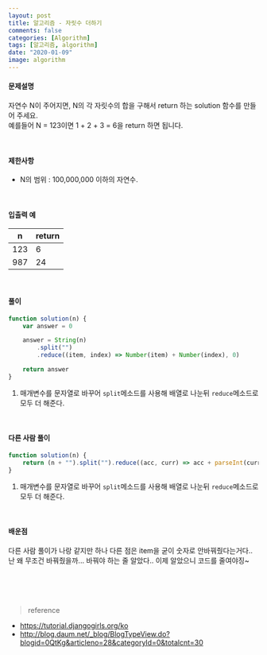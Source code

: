 ```yaml
---
layout: post
title: 알고리즘 - 자릿수 더하기
comments: false
categories: [Algorithm]
tags: [알고리즘, algorithm]
date: "2020-01-09"
image: algorithm
---
```


#### 문제설명

자연수 N이 주어지면, N의 각 자릿수의 합을 구해서 return 하는 solution 함수를 만들어 주세요.  
예를들어 N = 123이면 1 + 2 + 3 = 6을 return 하면 됩니다.

<br>

#### 제한사항

-   N의 범위 : 100,000,000 이하의 자연수.

<br>

#### 입출력 예

| n   | return |
| --- | ------ |
| 123 | 6      |
| 987 | 24     |

<br>

#### **풀이**

```javascript
function solution(n) {
    var answer = 0

    answer = String(n)
        .split("")
        .reduce((item, index) => Number(item) + Number(index), 0)

    return answer
}
```

1. 매개변수를 문자열로 바꾸어 `split`메소드를 사용해 배열로 나눈뒤 `reduce`메소드로 모두 더 해준다.

<br>

#### **다른 사람 풀이**

```javascript
function solution(n) {
    return (n + "").split("").reduce((acc, curr) => acc + parseInt(curr), 0)
}
```

1. 매개변수를 문자열로 바꾸어 `split`메소드를 사용해 배열로 나눈뒤 `reduce`메소드로 모두 더 해준다.

<br>

#### **배운점**

다른 사람 풀이가 나랑 같지만 하나 다른 점은 item을 굳이 숫자로 안바꿔줬다는거다..  
난 왜 무조건 바꿔줬을까... 바꿔야 하는 줄 알았다.. 이제 알았으니 코드를 줄여야징~
<br><br><br><br><br>

> <subtitle>reference</subtitle>

-   https://tutorial.djangogirls.org/ko
-   http://blog.daum.net/_blog/BlogTypeView.do?blogid=0QtKg&articleno=28&categoryId=0&totalcnt=30

<br><br><br><br><br>
